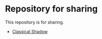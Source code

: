 # Repository for sharing
This repository is for sharing.
- [Classical Shadow](/classical_shadow_実装)
